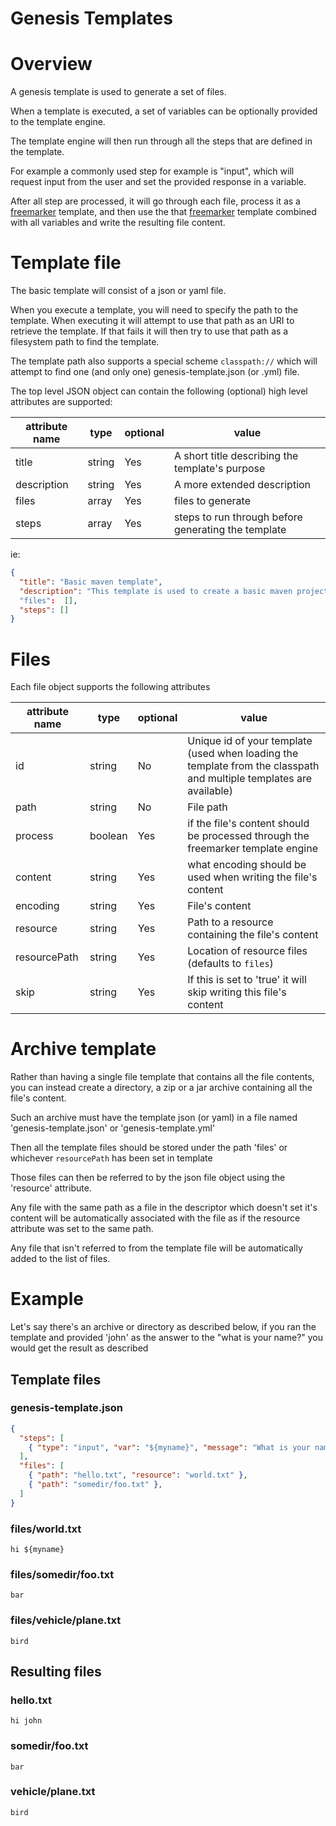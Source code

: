 # Genesis Templates

# Overview

A genesis template is used to generate a set of files.

When a template is executed, a set of variables can be optionally provided to the template engine.

The template engine will then run through all the steps that are defined in the template.

For example a commonly used step for example is "input", which will request input from the user and set the provided response in a variable.

After all step are processed, it will go through each file, process it as a [freemarker](https://freemarker.apache.org/) 
template, and then use the that [freemarker](https://freemarker.apache.org/) template combined with all variables and write the 
resulting file content.

# Template file

The basic template will consist of a json or yaml file.

When you execute a template, you will need to specify the path to the template. When executing it will attempt to 
use that path as an URI to retrieve the template. If that fails it will then try to use that path as a filesystem
path to find the template.

The template path also supports a special scheme `classpath://` which will attempt to find one (and only one) 
genesis-template.json (or .yml) file.

The top level JSON object can contain the following (optional) high level attributes are supported:

| attribute name | type | optional | value |
|----------------|------|------|----|
| title | string | Yes | A short title describing the template's purpose|
| description | string | Yes | A more extended description
| files | array | Yes | files to generate
| steps | array | Yes | steps to run through before generating the template

ie:

```json
{
  "title": "Basic maven template",
  "description": "This template is used to create a basic maven project"
  "files":  [],
  "steps": []
}
```

# Files

Each file object supports the following attributes

| attribute name | type | optional | value |
|----------------|----------|------|-------|
| id | string | No | Unique id of your template (used when loading the template from the classpath and multiple templates are available) 
| path | string | No | File path
| process | boolean | Yes |  if the file's content should be processed through the freemarker template engine
| content | string | Yes | what encoding should be used when writing the file's content
| encoding | string | Yes | File's content
| resource | string | Yes | Path to a resource containing the file's content
| resourcePath | string | Yes | Location of resource files (defaults to `files`)
| skip | string | Yes | If this is set to 'true' it will skip writing this file's content

# Archive template

Rather than having a single file template that contains all the file contents, you can instead create a directory, a 
zip or a jar archive containing all the file's content.

Such an archive must have the template json (or yaml) in a file named 'genesis-template.json' or 'genesis-template.yml'

Then all the template files should be stored under the path 'files' or whichever `resourcePath` has been set in template

Those files can then be referred to by the json file object using the 'resource' attribute.

Any file with the same path as a file in the descriptor which doesn't set it's content will be automatically 
associated with the file as if the resource attribute was set to the same path.

Any file that isn't referred to from the template file will be automatically added to the list of files.

# Example

Let's say there's an archive or directory as described below, if you ran the template and provided 'john' as the answer
to the "what is your name?" you would get the result as described

## Template files

### genesis-template.json

```json
{
  "steps": [
    { "type": "input", "var": "${myname}", "message": "What is your name?" }
  ],
  "files": [
    { "path": "hello.txt", "resource": "world.txt" },
    { "path": "somedir/foo.txt" },
  ]
}
```

### files/world.txt

```
hi ${myname}
```

### files/somedir/foo.txt

```
bar
```

### files/vehicle/plane.txt

```
bird
```

## Resulting files

### hello.txt

```
hi john
```

### somedir/foo.txt

```
bar
```

### vehicle/plane.txt

```
bird
```
